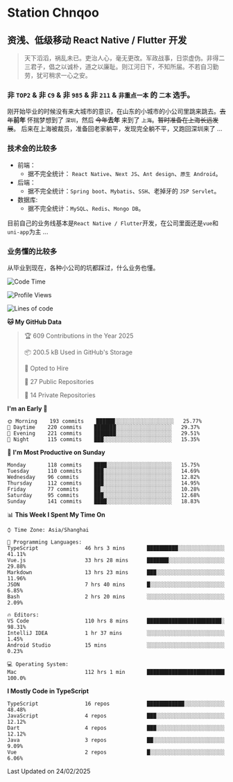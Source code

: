 # Station Chnqoo

## 资浅、低级移动 React Native / Flutter 开发

> 天下滔滔，祸乱未已。吏治人心，毫无更改。军政战事，日崇虚伪。非得二三君子，倡之以诚朴，道之以廉耻。则江河日下，不知所届。不若自习勤劳，犹可稍求一心之安。

### 非 `TOP2` & 非 `C9` & 非 `985` & 非 `211` & `非重点一本` 的 `二本` 选手。

刚开始毕业的时候没有来大城市的意识，在山东的小城市的小公司里跳来跳去。~~去年~~**前年** 怀揣梦想到了 `深圳`，然后 ~~今年~~**去年** 来到了 `上海`。~~暂时准备在上海长远发展~~。
后来在上海被裁员，准备回老家躺平，发现完全躺不平，又跑回深圳来了 ...

### 技术会的比较多

- 前端：
  - 据不完全统计： `React Native`、`Next JS`、`Ant design`、`原生 Android`。
- 后端：
  - 据不完全统计：`Spring boot`、`Mybatis`、`SSH`、老掉牙的 `JSP Servlet`。
- 数据库:
  - 据不完全统计：`MySQL`、`Redis`、`Mongo DB`。

目前自己的业务线基本是`React Native / Flutter`开发，在公司里面还是`vue`和`uni-app`为主 ...

### 业务懂的比较多

从毕业到现在，各种小公司的坑都踩过，什么业务也懂。

<!--START_SECTION:waka-->
![Code Time](http://img.shields.io/badge/Code%20Time-7%2C738%20hrs%206%20mins-blue)

![Profile Views](http://img.shields.io/badge/Profile%20Views-0-blue)

![Lines of code](https://img.shields.io/badge/From%20Hello%20World%20I%27ve%20Written-316%20Thousand%20lines%20of%20code-blue)

**🐱 My GitHub Data** 

> 🏆 609 Contributions in the Year 2025
 > 
> 📦 200.5 kB Used in GitHub's Storage 
 > 
> 💼 Opted to Hire
 > 
> 📜 27 Public Repositories 
 > 
> 🔑 14 Private Repositories  
 > 
**I'm an Early 🐤** 

```text
🌞 Morning    193 commits    ██████░░░░░░░░░░░░░░░░░░░   25.77% 
🌆 Daytime    220 commits    ███████░░░░░░░░░░░░░░░░░░   29.37% 
🌃 Evening    221 commits    ███████░░░░░░░░░░░░░░░░░░   29.51% 
🌙 Night      115 commits    ███░░░░░░░░░░░░░░░░░░░░░░   15.35%

```
📅 **I'm Most Productive on Sunday** 

```text
Monday       118 commits    ████░░░░░░░░░░░░░░░░░░░░░   15.75% 
Tuesday      110 commits    ███░░░░░░░░░░░░░░░░░░░░░░   14.69% 
Wednesday    96 commits     ███░░░░░░░░░░░░░░░░░░░░░░   12.82% 
Thursday     112 commits    ███░░░░░░░░░░░░░░░░░░░░░░   14.95% 
Friday       77 commits     ██░░░░░░░░░░░░░░░░░░░░░░░   10.28% 
Saturday     95 commits     ███░░░░░░░░░░░░░░░░░░░░░░   12.68% 
Sunday       141 commits    ████░░░░░░░░░░░░░░░░░░░░░   18.83%

```


📊 **This Week I Spent My Time On** 

```text
⌚︎ Time Zone: Asia/Shanghai

💬 Programming Languages: 
TypeScript               46 hrs 3 mins       ██████████░░░░░░░░░░░░░░░   41.11% 
Vue.js                   33 hrs 28 mins      ███████░░░░░░░░░░░░░░░░░░   29.88% 
Markdown                 13 hrs 23 mins      ███░░░░░░░░░░░░░░░░░░░░░░   11.96% 
JSON                     7 hrs 40 mins       █░░░░░░░░░░░░░░░░░░░░░░░░   6.85% 
Bash                     2 hrs 20 mins       ░░░░░░░░░░░░░░░░░░░░░░░░░   2.09%

🔥 Editors: 
VS Code                  110 hrs 8 mins      ████████████████████████░   98.31% 
IntelliJ IDEA            1 hr 37 mins        ░░░░░░░░░░░░░░░░░░░░░░░░░   1.45% 
Android Studio           15 mins             ░░░░░░░░░░░░░░░░░░░░░░░░░   0.23%

💻 Operating System: 
Mac                      112 hrs 1 min       █████████████████████████   100.0%

```

**I Mostly Code in TypeScript** 

```text
TypeScript               16 repos            ████████████░░░░░░░░░░░░░   48.48% 
JavaScript               4 repos             ███░░░░░░░░░░░░░░░░░░░░░░   12.12% 
Dart                     4 repos             ███░░░░░░░░░░░░░░░░░░░░░░   12.12% 
Java                     3 repos             ██░░░░░░░░░░░░░░░░░░░░░░░   9.09% 
Vue                      2 repos             █░░░░░░░░░░░░░░░░░░░░░░░░   6.06%

```



 Last Updated on 24/02/2025
<!--END_SECTION:waka-->

<!---
ChenqiaoStation/ChenqiaoStation is a ✨ special ✨ repository because its `README.md` (this file) appears on your GitHub profile.
You can click the Preview link to take a look at your changes.
--->
